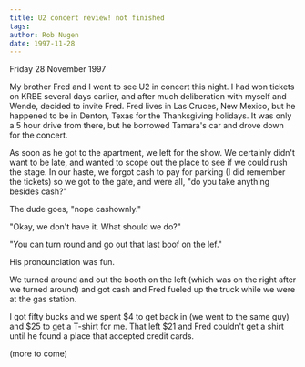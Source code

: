 ```yaml
---
title: U2 concert review! not finished
tags: 
author: Rob Nugen
date: 1997-11-28
---
```


<p class=date>Friday 28 November 1997</p>

<p>
My brother Fred and I went to see U2 in concert this night.  I had won tickets on KRBE several days earlier, and after much deliberation with myself and Wende, decided to invite Fred. 
Fred lives in Las Cruces, New Mexico, but he happened to be in Denton, Texas for the Thanksgiving holidays.  It was only a 5 hour drive from there, but he borrowed Tamara's car and drove down for the concert.
<p>
As soon as he got to the apartment, we left for the show.  We certainly didn't want to be late, and wanted to scope out the place to see if we could rush the stage.  In our haste, we forgot  cash to pay for parking (I did remember the tickets) so we got to the gate, and were all, "do you take anything besides cash?"
<p>
The dude goes, "nope cashownly."
<p>
"Okay, we don't have it. What should we do?"
<p>
"You can turn round and go out that last boof on the lef."
<p>
His pronounciation was fun.
<p>
We turned around and out the booth on the left (which was on the right after we turned around) and got cash and Fred fueled up the truck while we were at the gas station.
<p>
I got fifty bucks and we spent $4 to get back in (we went to the same guy) and $25 to get a T-shirt for me.  That left $21 and Fred couldn't get a shirt until he found a place that accepted credit cards.
<p>
(more to come)
<p>

